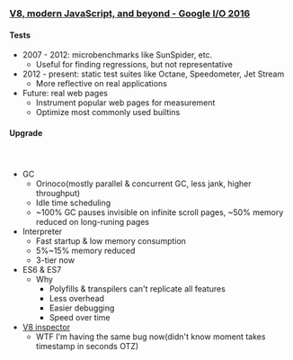 ### [V8, modern JavaScript, and beyond - Google I/O 2016](https://www.youtube.com/watch?v=N1swY14jiKc)

#### Tests

* 2007 - 2012: microbenchmarks like SunSpider, etc.
  * Useful for finding regressions, but not representative
* 2012 - present: static test suites like Octane, Speedometer, Jet Stream
  * More reflective on real applications
* Future: real web pages
  * Instrument popular web pages for measurement
  * Optimize most commonly used builtins

#### Upgrade

* GC
  * Orinoco(mostly parallel & concurrent GC, less jank, higher throughput)
  * Idle time scheduling
  * ~100% GC pauses invisible on infinite scroll pages, ~50% memory reduced on long-runing pages
* Interpreter
  * Fast startup & low memory consumption
  * 5%~15% memory reduced
  * 3-tier now
* ES6 & ES7
  * Why
    * Polyfills & transpilers can't replicate all features
    * Less overhead
    * Easier debugging
    * Speed over time
* [V8 inspector](https://github.com/nodejs/node/pull/6792)
  * WTF I'm having the same bug now(didn't know moment takes timestamp in seconds OTZ)
